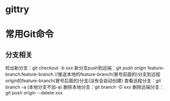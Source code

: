 # gittry


# 常用Git命令

## 分支相关
检出新分支：git checkout -b xxx
新分支push到远端：git push origin feature-branch:feature-branch    //推送本地的feature-branch(冒号前面的)分支到远程origin的feature-branch(冒号后面的)分支(没有会自动创建)
查看远程分支：git branch -a  (本地分支不加-a)
删除本地分支：git branch -D xxx
删除远端分支：git push origin --delete xxx